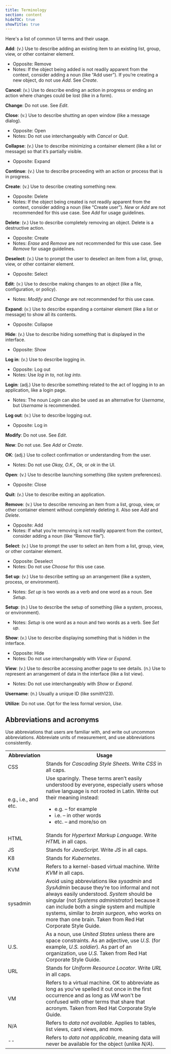 ```yaml
---
title: Terminology
section: content
hideTOC: true
showTitle: true
---
```


Here's a list of common UI terms and their usage.

**Add**: (v.) Use to describe adding an existing item to an existing list, group, view, or other container element.
- Opposite: Remove
- Notes: If the object being added is not readily apparent from the context, consider adding a noun (like “Add user”). If you’re creating a new object, do not use *Add*. See *Create*.

**Cancel**: (v.) Use to describe ending an action in progress or ending an action where changes could be lost (like in a form).

**Change**: Do not use. See *Edit*.

**Close**: (v.) Use to describe shutting an open window (like a message dialog).
- Opposite: Open
- Notes: Do not use interchangeably with *Cancel* or *Quit*.

**Collapse**: (v.) Use to describe minimizing a container element (like a list or message) so that it’s partially visible.
- Opposite: Expand

**Continue**: (v.) Use to describe proceeding with an action or process that is in progress.

**Create**: (v.) Use to describe creating something new.
- Opposite: Delete
- Notes: If the object being created is not readily apparent from the context, consider adding a noun (like “Create user”). *New* or *Add* are not recommended for this use case. See *Add* for usage guidelines.

**Delete**: (v.) Use to describe completely removing an object. Delete is a destructive action.
- Opposite: Create
- Notes: *Erase* and *Remove* are not recommended for this use case. See *Remove* for usage guidelines.

**Deselect**: (v.) Use to prompt the user to deselect an item from a list, group, view, or other container element.
- Opposite: Select

**Edit**: (v.) Use to describe making changes to an object (like a file, configuration, or policy).
- Notes: *Modify* and *Change* are not recommended for this use case.

**Expand**: (v.) Use to describe expanding a container element (like a list or message) to show all its contents.
- Opposite: Collapse

**Hide**: (v.) Use to describe hiding something that is displayed in the interface.
- Opposite: Show

**Log in**: (v.) Use to describe logging in.
- Opposite: Log out
- Notes: Use *log in to,* not *log into.*

**Login**: (adj.) Use to describe something related to the act of logging in to an application, like a login page.
- Notes: The noun *Login* can also be used as an alternative for *Username*, but *Username* is recommended.

**Log out**: (v.) Use to describe logging out.
- Opposite: Log in

**Modify**: Do not use. See *Edit*.

**New**: Do not use. See *Add* or *Create*. 

**OK**: (adj.) Use to collect confirmation or understanding from the user. 
- Notes: Do not use *Okay,* *O.K.,* *Ok,* or *ok* in the UI.

**Open**: (v.) Use to describe launching something (like system preferences).
- Opposite: Close

**Quit**: (v.) Use to describe exiting an application.

**Remove**: (v.) Use to describe removing an item from a list, group, view, or other container element without completely deleting it. Also see *Add* and *Delete*.
- Opposite: Add
- Notes: If what you’re removing is not readily apparent from the context, consider adding a noun (like “Remove file”).

**Select**: (v.) Use to prompt the user to select an item from a list, group, view, or other container element.
- Opposite: Deselect
- Notes: Do not use *Choose* for this use case.

**Set up**: (v.) Use to describe setting up an arrangement (like a system, process, or environment).
- Notes: *Set up* is two words as a verb and one word as a noun. See *Setup*.

**Setup**: (n.) Use to describe the setup of something (like a system, process, or environment).
- Notes: *Setup* is one word as a noun and two words as a verb. See *Set up*.

**Show**: (v.) Use to describe displaying something that is hidden in the interface.
- Opposite: Hide
- Notes: Do not use interchangeably with *View* or *Expand*.

**View**: (v.) Use to describe accessing another page to see details. (n.) Use to represent an arrangement of data in the interface (like a list view).

- Notes: Do not use interchangeably with *Show* or *Expand*.

**Username**: (n.) Usually a unique ID (like ssmith123).

**Utilize**: Do not use. Opt for the less formal version, *Use*.

## Abbreviations and acronyms
Use abbreviations that users are familiar with, and write out uncommon abbreviations. Abbreviate units of measurement, and use abbreviations consistently.

<table align="center; margin: 0px auto; table-layout:fixed;">
    <tr>
        <th>Abbreviation</th>
        <th>Usage</th>
    </tr>
    <tr>
        <td>CSS</td>
        <td>Stands for <i>Cascading Style Sheets</i>. Write <i>CSS</i> in all caps.</td>
  </tr>
    <tr>
        <td>e.g., i.e., and etc.</td>
        <td>Use sparingly. These terms aren’t easily understood by everyone, especially users whose native language is not rooted in Latin. Write out their meaning instead:<ul><li>e.g. – for example</li><li>i.e. – in other words</li><li>etc. – and more/so on</li></ul></td>
</tr>
<tr>
	<td>HTML</td>
	<td>Stands for <i>Hypertext Markup Language</i>. Write <i>HTML</i> in all caps.</td>
</tr>
<tr>
	<td>JS</td>
	<td>Stands for <i>JavaScript</i>. Write <i>JS</i> in all caps.</td>
</tr>
<tr>
	<td>K8</td>
	<td>Stands for <i>Kubernetes</i>. </td>
    </tr>
<tr>
	<td>KVM</td>
	<td>Refers to a kernel-based virtual machine. Write <i>KVM</i> in all caps.</td>
    </tr>
<tr>
	<td>sysadmin</td>
	<td>Avoid using abbreviations like <i>sysadmin</i> and <i>SysAdmin</i> because they’re too informal and not always easily understood. <i>System</i> should be singular (not <i>Systems administrator</i>) because it can include both a single system and multiple systems, similar to <i>brain surgeon</i>, who works on more than one brain. Taken from Red Hat Corporate Style Guide.</td>
    </tr>
<tr>
	<td>U.S.</td>
	<td>As a noun, use <i>United States</i> unless there are space constraints. As an adjective, use <i>U.S.</i> (for example, <i>U.S. soldier</i>). As part of an organization, use <i>U.S.</i> Taken from Red Hat Corporate Style Guide.</td>
    </tr>
<tr>
	<td>URL</td>
	<td>Stands for <i>Uniform Resource Locator</i>. Write <i>URL</i> in all caps.</td>
    </tr>
<tr>
	<td>VM</td>
	<td>Refers to a virtual machine. OK to abbreviate as long as you've spelled it out once in the first occurrence and as long as <i>VM</i> won't be confused with other terms that share that acronym. Taken from Red Hat Corporate Style Guide.</td>
    </tr>
<tr>
	<td>N/A</td>
	<td>Refers to <i>data not available</i>. Applies to tables, list views, card views, and more.</td>
</tr>
<tr>
	<td> -- </td>
	<td>Refers to <i>data not applicable</i>, meaning data will never be available for the object (unlike <i>N/A</i>).</td>
    </tr>
</table>
